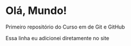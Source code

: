 # Olá, Mundo!
 Primeiro repositório do Curso em de Git e GitHub

Essa linha eu adicionei diretamente no site
